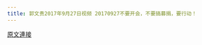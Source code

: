 ```yaml
---
title: 郭文贵2017年9月27日视频 20170927不要开会，不要搞募捐，要行动！
---
```


[原文連接](https://gnews.org/ThreadView/53483597)


